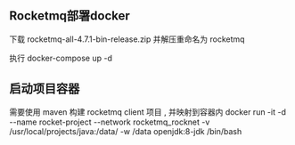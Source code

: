## Rocketmq部署docker

下载 rocketmq-all-4.7.1-bin-release.zip 并解压重命名为 rocketmq

执行 docker-compose up -d

## 启动项目容器

需要使用 maven 构建 rocketmq client 项目 , 并映射到容器内
docker run -it -d --name rocket-project --network rocketmq_rocknet -v /usr/local/projects/java:/data/ -w /data openjdk:8-jdk /bin/bash
